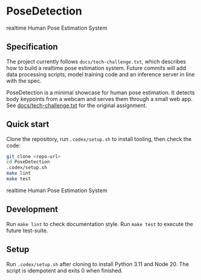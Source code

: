 # PoseDetection

realtime Human Pose Estimation System

## Specification

The project currently follows `docs/tech-challenge.txt`, which describes how
to build a realtime pose estimation system. Future commits will add data
processing scripts, model training code and an inference server in line with
the spec.

PoseDetection is a minimal showcase for human pose estimation. It detects body
keypoints from a webcam and serves them through a small web app. See
[docs/tech-challenge.txt](docs/tech-challenge.txt) for the original assignment.

## Quick start

Clone the repository, run `.codex/setup.sh` to install tooling, then check the
code:

```bash
git clone <repo-url>
cd PoseDetection
.codex/setup.sh
make lint
make test
```
realtime Human Pose Estimation System

## Development
Run `make lint` to check documentation style.
Run `make test` to execute the future test-suite.

## Setup

Run `.codex/setup.sh` after cloning to install Python 3.11 and Node 20.
The script is idempotent and exits 0 when finished.
